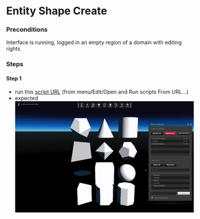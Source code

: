 # Entity Shape Create
### Preconditions
Interface is running, logged in an empty region of a domain with editing rights

### Steps

#### Step 1
- run this [script URL](./create.js?raw=true) (from menu/Edit/Open and Run scripts From URL...)
- expected ![](./create.png)

 
